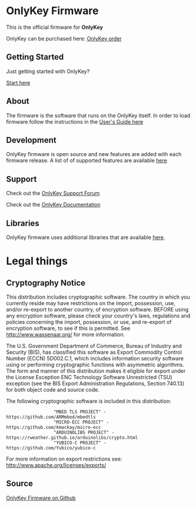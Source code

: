 # OnlyKey Firmware

This is the official firmware for **OnlyKey**

OnlyKey can be purchased here: [OnlyKey order](https://onlykey.io)

## Getting Started

Just getting started with OnlyKey?

[Start here](https://onlykey.io/start)

## About

The firmware is the software that runs on the OnlyKey itself. In order to load firmware follow the instructions in the [User's Guide here](https://docs.crp.to/usersguide.html#loading-onlykey-firmware)

## Development

OnlyKey firmware is open source and new features are added with each firmware release. A list of of supported features are available [here](https://docs.crp.to/features.html)

## Support

Check out the [OnlyKey Support Forum](https://forum.onlykey.io)

Check out the [OnlyKey Documentation](https://docs.crp.to)

## Libraries

OnlyKey firmware uses additional libraries that are available [here](https://github.com/trustcrypto/libraries).

# Legal things
## Cryptography Notice

This distribution includes cryptographic software. The country in which you currently reside may have restrictions on the import, possession, use, and/or re-export to another country, of encryption software.
BEFORE using any encryption software, please check your country's laws, regulations and policies concerning the import, possession, or use, and re-export of encryption software, to see if this is permitted.
See <http://www.wassenaar.org/> for more information.

The U.S. Government Department of Commerce, Bureau of Industry and Security (BIS), has classified this software as Export Commodity Control Number (ECCN) 5D002.C.1, which includes information security software using or performing cryptographic functions with asymmetric algorithms.
The form and manner of this distribution makes it eligible for export under the License Exception ENC Technology Software Unrestricted (TSU) exception (see the BIS Export Administration Regulations, Section 740.13) for both object code and source code.

The following cryptographic software is included in this distribution:

                      "MBED TLS PROJECT" - https://github.com/ARMmbed/mbedtls
                      "MICRO-ECC PROJECT" - https://github.com/kmackay/micro-ecc
                      "ARDUINOLIBS PROJECT" - https://rweather.github.io/arduinolibs/crypto.html
                      "YUBICO-C PROJECT" - https://github.com/Yubico/yubico-c

For more information on export restrictions see: http://www.apache.org/licenses/exports/

## Source

[OnlyKey Firmware on Github](https://github.com/trustcrypto/OnlyKey-Firmware)

